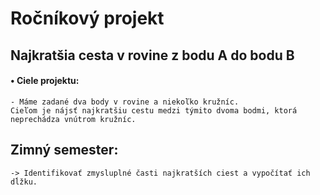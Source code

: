# Ročníkový projekt
## Najkratšia cesta v rovine z bodu A do bodu B

#### • Ciele projektu: 
    - Máme zadané dva body v rovine a niekoľko kružníc.
    Cieľom je nájsť najkratšiu cestu medzi týmito dvoma bodmi, ktorá neprechádza vnútrom kružníc.
## Zimný semester:
    -> Identifikovať zmysluplné časti najkratších ciest a vypočítať ich dĺžku.
